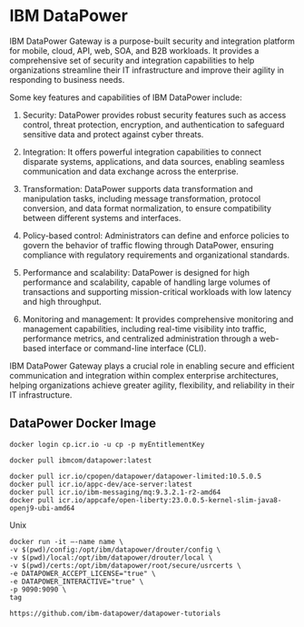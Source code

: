 # IBM DataPower

IBM DataPower Gateway is a purpose-built security and integration platform for mobile, cloud, API, web, SOA, and B2B workloads. It provides a comprehensive set of security and integration capabilities to help organizations streamline their IT infrastructure and improve their agility in responding to business needs.

Some key features and capabilities of IBM DataPower include:

1. Security: DataPower provides robust security features such as access control, threat protection, encryption, and authentication to safeguard sensitive data and protect against cyber threats.

2. Integration: It offers powerful integration capabilities to connect disparate systems, applications, and data sources, enabling seamless communication and data exchange across the enterprise.

3. Transformation: DataPower supports data transformation and manipulation tasks, including message transformation, protocol conversion, and data format normalization, to ensure compatibility between different systems and interfaces.

4. Policy-based control: Administrators can define and enforce policies to govern the behavior of traffic flowing through DataPower, ensuring compliance with regulatory requirements and organizational standards.

5. Performance and scalability: DataPower is designed for high performance and scalability, capable of handling large volumes of transactions and supporting mission-critical workloads with low latency and high throughput.

6. Monitoring and management: It provides comprehensive monitoring and management capabilities, including real-time visibility into traffic, performance metrics, and centralized administration through a web-based interface or command-line interface (CLI).

IBM DataPower Gateway plays a crucial role in enabling secure and efficient communication and integration within complex enterprise architectures, helping organizations achieve greater agility, flexibility, and reliability in their IT infrastructure.

## DataPower Docker Image

```dos
docker login cp.icr.io -u cp -p myEntitlementKey

docker pull ibmcom/datapower:latest

docker pull icr.io/cpopen/datapower/datapower-limited:10.5.0.5
docker pull icr.io/appc-dev/ace-server:latest
docker pull icr.io/ibm-messaging/mq:9.3.2.1-r2-amd64
docker pull icr.io/appcafe/open-liberty:23.0.0.5-kernel-slim-java8-openj9-ubi-amd64
```

<!-- ```dos
docker run -it -e DATAPOWER_ACCEPT_LICENSE=true -e DATAPOWER_INTERACTIVE=true -p 9099:9099 --name DataPowerInWin ibmcom/datapower

docker run -d -p 2200:22 -p 9090:9090 --name unit-test registry.ng.bluemix.net/hstenzel/datapower-sample
``` -->

<!-- docker run -it -v $PWD/config:/drouter/config -v $PWD/local:/drouter/local -e DATAPOWER_ACCEPT_LICENSE=true -e DATAPOWER_INTERACTIVE=true -p 9099:9099 --name DataPowerInWin ibmcom/datapower -->

Unix

```shell
docker run -it –-name name \
-v $(pwd)/config:/opt/ibm/datapower/drouter/config \
-v $(pwd)/local:/opt/ibm/datapower/drouter/local \
-v $(pwd)/certs:/opt/ibm/datapower/root/secure/usrcerts \
-e DATAPOWER_ACCEPT_LICENSE="true" \
-e DATAPOWER_INTERACTIVE="true" \
-p 9090:9090 \
tag
```

`https://github.com/ibm-datapower/datapower-tutorials`
